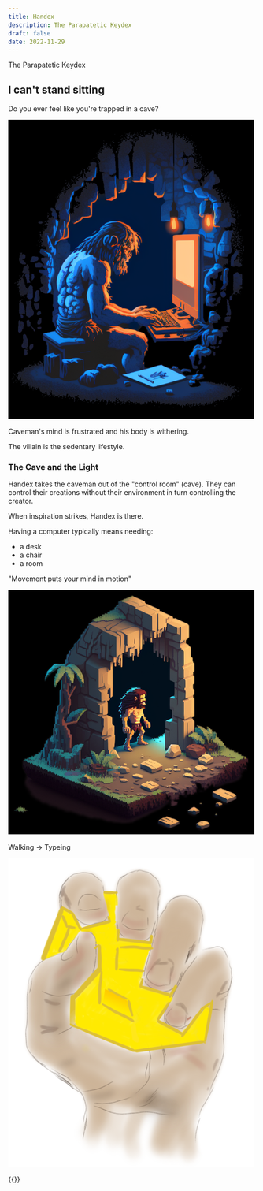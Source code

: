 ```yaml
---
title: Handex
description: The Parapatetic Keydex
draft: false
date: 2022-11-29
---
```


The Parapatetic Keydex

## I can't stand sitting

Do you ever feel like you're trapped in a cave?

![](images/caveman-cartoon-500w.png)

Caveman's mind is frustrated and his body is withering.

The villain is the sedentary lifestyle.

### The Cave and the Light

Handex takes the caveman out of the "control room" (cave). They can control their creations without their environment in turn controlling the creator.

When inspiration strikes, Handex is there.

Having a computer typically means needing:

* a desk
* a chair
* a room

"Movement puts your mind in motion"

![](images/caveman-exiting-cave-pixelart-500w.png)

Walking -> Typeing

![](images/raised-grip-500w.png)

{{<signup>}}